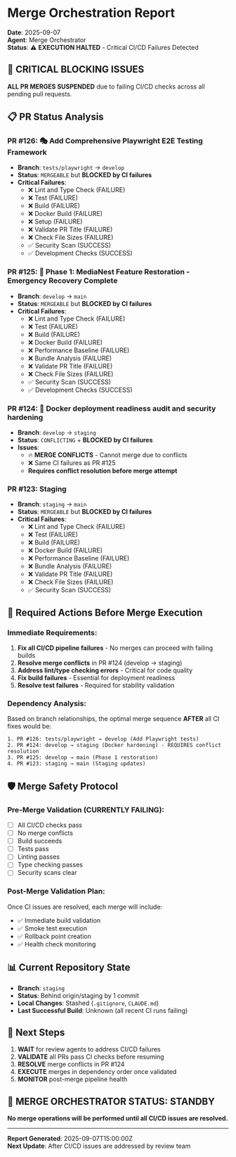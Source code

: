 # Merge Orchestration Report

**Date**: 2025-09-07  
**Agent**: Merge Orchestrator  
**Status**: ⚠️ **EXECUTION HALTED** - Critical CI/CD Failures Detected

## 🚨 CRITICAL BLOCKING ISSUES

**ALL PR MERGES SUSPENDED** due to failing CI/CD checks across all pending pull requests.

## 📋 PR Status Analysis

### PR #126: 🎭 Add Comprehensive Playwright E2E Testing Framework

- **Branch**: `tests/playwright` → `develop`
- **Status**: `MERGEABLE` but **BLOCKED by CI failures**
- **Critical Failures**:
  - ❌ Lint and Type Check (FAILURE)
  - ❌ Test (FAILURE)
  - ❌ Build (FAILURE)
  - ❌ Docker Build (FAILURE)
  - ❌ Setup (FAILURE)
  - ❌ Validate PR Title (FAILURE)
  - ❌ Check File Sizes (FAILURE)
  - ✅ Security Scan (SUCCESS)
  - ✅ Development Checks (SUCCESS)

### PR #125: 🚀 Phase 1: MediaNest Feature Restoration - Emergency Recovery Complete

- **Branch**: `develop` → `main`
- **Status**: `MERGEABLE` but **BLOCKED by CI failures**
- **Critical Failures**:
  - ❌ Lint and Type Check (FAILURE)
  - ❌ Test (FAILURE)
  - ❌ Build (FAILURE)
  - ❌ Docker Build (FAILURE)
  - ❌ Performance Baseline (FAILURE)
  - ❌ Bundle Analysis (FAILURE)
  - ❌ Validate PR Title (FAILURE)
  - ❌ Check File Sizes (FAILURE)
  - ✅ Security Scan (SUCCESS)
  - ✅ Development Checks (SUCCESS)

### PR #124: 🐳 Docker deployment readiness audit and security hardening

- **Branch**: `develop` → `staging`
- **Status**: `CONFLICTING` + **BLOCKED by CI failures**
- **Issues**:
  - 🔥 **MERGE CONFLICTS** - Cannot merge due to conflicts
  - ❌ Same CI failures as PR #125
  - **Requires conflict resolution before merge attempt**

### PR #123: Staging

- **Branch**: `staging` → `main`
- **Status**: `MERGEABLE` but **BLOCKED by CI failures**
- **Critical Failures**:
  - ❌ Lint and Type Check (FAILURE)
  - ❌ Test (FAILURE)
  - ❌ Build (FAILURE)
  - ❌ Docker Build (FAILURE)
  - ❌ Performance Baseline (FAILURE)
  - ❌ Bundle Analysis (FAILURE)
  - ❌ Validate PR Title (FAILURE)
  - ❌ Check File Sizes (FAILURE)
  - ✅ Security Scan (SUCCESS)

## 🔄 Required Actions Before Merge Execution

### Immediate Requirements:

1. **Fix all CI/CD pipeline failures** - No merges can proceed with failing builds
2. **Resolve merge conflicts** in PR #124 (develop → staging)
3. **Address lint/type checking errors** - Critical for code quality
4. **Fix build failures** - Essential for deployment readiness
5. **Resolve test failures** - Required for stability validation

### Dependency Analysis:

Based on branch relationships, the optimal merge sequence **AFTER** all CI fixes would be:

```
1. PR #126: tests/playwright → develop (Add Playwright tests)
2. PR #124: develop → staging (Docker hardening) - REQUIRES conflict resolution
3. PR #125: develop → main (Phase 1 restoration)
4. PR #123: staging → main (Staging updates)
```

## 🛡️ Merge Safety Protocol

### Pre-Merge Validation (CURRENTLY FAILING):

- [ ] All CI/CD checks pass
- [ ] No merge conflicts
- [ ] Build succeeds
- [ ] Tests pass
- [ ] Linting passes
- [ ] Type checking passes
- [ ] Security scans clear

### Post-Merge Validation Plan:

Once CI issues are resolved, each merge will include:

- ✅ Immediate build validation
- ✅ Smoke test execution
- ✅ Rollback point creation
- ✅ Health check monitoring

## 📊 Current Repository State

- **Branch**: `staging`
- **Status**: Behind origin/staging by 1 commit
- **Local Changes**: Stashed (`.gitignore`, `CLAUDE.md`)
- **Last Successful Build**: Unknown (all recent CI runs failing)

## 🎯 Next Steps

1. **WAIT** for review agents to address CI/CD failures
2. **VALIDATE** all PRs pass CI checks before resuming
3. **RESOLVE** merge conflicts in PR #124
4. **EXECUTE** merges in dependency order once validated
5. **MONITOR** post-merge pipeline health

## 🚨 MERGE ORCHESTRATOR STATUS: STANDBY

**No merge operations will be performed until all CI/CD issues are resolved.**

---

**Report Generated**: 2025-09-07T15:00:00Z  
**Next Update**: After CI/CD issues are addressed by review team
